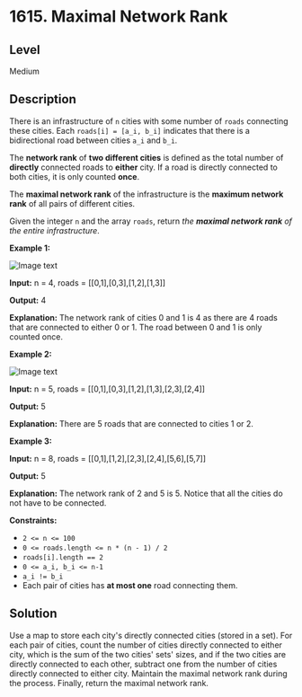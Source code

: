 # 1615. Maximal Network Rank
## Level
Medium

## Description
There is an infrastructure of `n` cities with some number of `roads` connecting these cities. Each `roads[i] = [a_i, b_i]` indicates that there is a bidirectional road between cities `a_i` and `b_i`.

The **network rank** of **two different cities** is defined as the total number of **directly** connected roads to **either** city. If a road is directly connected to both cities, it is only counted **once**.

The **maximal network rank** of the infrastructure is the **maximum network rank** of all pairs of different cities.

Given the integer `n` and the array `roads`, return *the **maximal network rank** of the entire infrastructure*.

**Example 1:**

![Image text](https://assets.leetcode.com/uploads/2020/09/21/ex1.png)

**Input:** n = 4, roads = [[0,1],[0,3],[1,2],[1,3]]

**Output:** 4

**Explanation:** The network rank of cities 0 and 1 is 4 as there are 4 roads that are connected to either 0 or 1. The road between 0 and 1 is only counted once.

**Example 2:**

![Image text](https://assets.leetcode.com/uploads/2020/09/21/ex2.png)

**Input:** n = 5, roads = [[0,1],[0,3],[1,2],[1,3],[2,3],[2,4]]

**Output:** 5

**Explanation:** There are 5 roads that are connected to cities 1 or 2.

**Example 3:**

**Input:** n = 8, roads = [[0,1],[1,2],[2,3],[2,4],[5,6],[5,7]]

**Output:** 5

**Explanation:** The network rank of 2 and 5 is 5. Notice that all the cities do not have to be connected.

**Constraints:**

* `2 <= n <= 100`
* `0 <= roads.length <= n * (n - 1) / 2`
* `roads[i].length == 2`
* `0 <= a_i, b_i <= n-1`
* `a_i != b_i`
* Each pair of cities has **at most one** road connecting them.

## Solution
Use a map to store each city's directly connected cities (stored in a set). For each pair of cities, count the number of cities directly connected to either city, which is the sum of the two cities' sets' sizes, and if the two cities are directly connected to each other, subtract one from the number of cities directly connected to either city. Maintain the maximal network rank during the process. Finally, return the maximal network rank.
